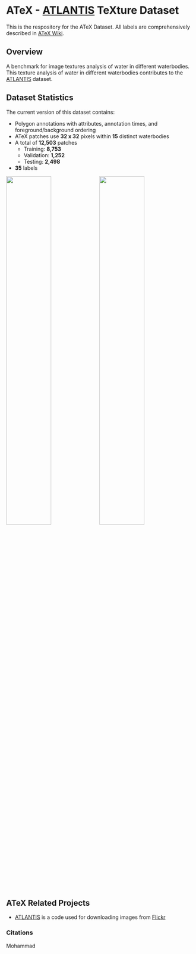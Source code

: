 # ATeX - [ATLANTIS](https://github.com/smhassanerfani/atlantis) TeXture Dataset
This is the respository for the ATeX Dataset. All labels are comprehensively described in [ATeX Wiki](https://github.com/smhassanerfani/atex/wiki).

## Overview
A benchmark for image textures analysis of water in different waterbodies. This texture analysis of water in different waterbodies contributes to the [ATLANTIS](https://github.com/smhassanerfani/atlantis) dataset.

## Dataset Statistics
The current version of this dataset contains:
* Polygon annotations with attributes, annotation times, and foreground/background ordering
* ATeX patches use **32 x 32** pixels within **15** distinct waterbodies
* A total of **12,503** patches 
    - Training: **8,753**
    - Validation: **1,252**
    - Testing: **2,498**
* **35** labels

<p float="left">
    <img src="https://github.com/smhassanerfani/atex/blob/main/wiki/atex_tsne.gif" width="49%" />
    <img src="https://github.com/smhassanerfani/atex/blob/main/wiki/atex_ae.gif" width="49%" /> 
</p>


## ATeX Related Projects
* [ATLANTIS](https://github.com/smhassanerfani/atlantis) is a code used for downloading images from [Flickr](https://www.flickr.com) 

### Citations
Mohammad

